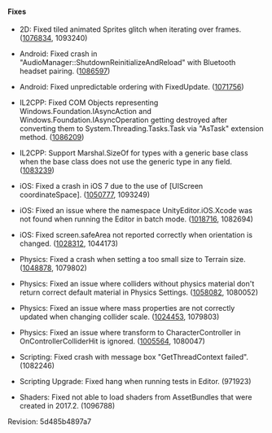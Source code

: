#### Fixes

*   2D: Fixed tiled animated Sprites glitch when iterating over frames. ([1076834](https://issuetracker.unity3d.com/issues/tiled-animated-sprites-glitch-out-when), 1093240)
    
*   Android: Fixed crash in "AudioManager::ShutdownReinitializeAndReload" with Bluetooth headset pairing. ([1086597](https://issuetracker.unity3d.com/issues/il2cpp-android-crash-on-audiomanager-shutdownreinitializeandreload-with-bluetooth-headset-pairing))
    
*   Android: Fixed unpredictable ordering with FixedUpdate. ([1071756](https://issuetracker.unity3d.com/issues/android-fixedupdate-scheduling-is-unpredicatable))
    
*   IL2CPP: Fixed COM Objects representing Windows.Foundation.IAsyncAction and Windows.Foundation.IAsyncOperation getting destroyed after converting them to System.Threading.Tasks.Task via "AsTask" extension method. ([1086209](https://issuetracker.unity3d.com/issues/uwp-il2cpp-runtime-failure-on-call-to-windows-dot-storage-dot-streams-dot-getresults))
    
*   IL2CPP: Support Marshal.SizeOf for types with a generic base class when the base class does not use the generic type in any field. ([1083239](https://issuetracker.unity3d.com/issues/marshal-dot-sizeof-causes-argumentexception-errors-in-il2cpp-builds))
    
*   iOS: Fixed a crash in iOS 7 due to the use of \[UIScreen coordinateSpace\]. ([1050777](https://issuetracker.unity3d.com/issues/2017-dot-4-ios-nsinvalidargumentexception-in-uiscreen-coordinatespace-crashes-app-with-signal-sigabrt-on-ios-7-devices), 1093249)
    
*   iOS: Fixed an issue where the namespace UnityEditor.iOS.Xcode was not found when running the Editor in batch mode. ([1018716](https://issuetracker.unity3d.com/issues/unityeditor-dot-ios-dot-xcode-is-not-found-when-running-editor-in-batch-mode), 1082694)
    
*   iOS: Fixed screen.safeArea not reported correctly when orientation is changed. ([1028312](https://issuetracker.unity3d.com/issues/ios-iphonex-screen-dot-safearea-is-ignored-in-portrait-mode-until-screen-orientation-is-changed), 1044173)
    
*   Physics: Fixed a crash when setting a too small size to Terrain size. ([1048878](https://issuetracker.unity3d.com/issues/crash-in-physx-shdfnd-sort-physx-pxscontactpatch-dot-dot-dot-when-gameobject-collides-with-a-terrain-created-by-script), 1079802)
    
*   Physics: Fixed an issue where colliders without physics material don't return correct default material in Physics Settings. ([1058082](https://issuetracker.unity3d.com/issues/accessing-unassigned-colliders-material-returns-and-sets-different-material-than-the-physics-manager-default-material), 1080052)
    
*   Physics: Fixed an issue where mass properties are not correctly updated when changing collider scale. ([1024453](https://issuetracker.unity3d.com/issues/rigidbody-dot-centerofmass-is-miscalculated), 1079803)
    
*   Physics: Fixed an issue where transform to CharacterController in OnControllerColliderHit is ignored. ([1005564](https://issuetracker.unity3d.com/issues/character-controllers-change-of-position-in-oncharactercontrollerhit-is-ignored), 1080047)
    
*   Scripting: Fixed crash with message box "GetThreadContext failed". (1082246)
    
*   Scripting Upgrade: Fixed hang when running tests in Editor. (971923)
    
*   Shaders: Fixed not able to load shaders from AssetBundles that were created in 2017.2. (1096788)
    

Revision: 5d485b4897a7